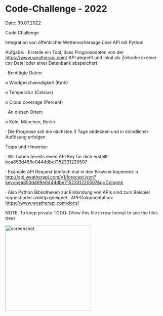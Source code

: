 # Code-Challenge - 2022

Date: 30.07.2022

Code Challenge

Integration von öffentlicher Wettervorhersage über API mit Python

Aufgabe: · Erstelle ein Tool, dass Prognosedaten von der https://www.weatherapi.com/ API abgreift und lokal als Zeitreihe in einer csv Datei oder einer Datenbank abspeichert.

· Benötigte Daten:

o Windgeschwindigkeit (Kmh)

o Temperatur (Celsius)

o Cloud coverage (Percent)

· An diesen Orten:

o Köln, München, Berlin

· Die Prognose soll die nächsten 3 Tage abdecken und in stündlicher Auflösung erfolgen


Tipps und Hinweise:

· Wir haben bereits einen API Key für dich erstellt: bea853d469e0444dbe7152331220507

· Example API Request (einfach mal in den Browser kopieren): o http://api.weatherapi.com/v1/forecast.json?key=bea853d469e0444dbe7152331220507&q=Cologne

· Also Python Bibliotheken zur Einbindung von APIs sind zum Beispiel request oder aiohttp geeignet · API-Dokumentation: https://www.weatherapi.com/docs/


NOTE: To keep private
TODO: (View this file in row format to see the files tree)

<img width="271" alt="screenshot" src="https://github.com/user-attachments/assets/94d3e37c-28fc-4260-8a7e-796bf18c7d0e" />
